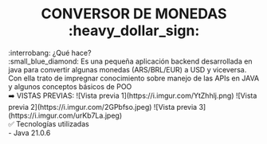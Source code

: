 <h1 align="center"> CONVERSOR DE MONEDAS :heavy_dollar_sign: </h1>
:interrobang: ¿Qué hace?<br>
:small_blue_diamond: Es una pequeña aplicación backend desarrollada en java para convertir algunas monedas (ARS/BRL/EUR) a USD y viceversa. Con ella trato de impregnar conocimiento sobre manejo de las APIs en JAVA y algunos conceptos básicos de POO
<br>
➡️ VISTAS PREVIAS:
![Vista previa 1](https://i.imgur.com/YtZhhlj.png)
![Vista previa 2](https://i.imgur.com/2GPbfso.jpeg)
![Vista previa 3](https://i.imgur.com/urKb7La.jpeg)

<br>
✅ Tecnologías utilizadas<br>
- Java 21.0.6

